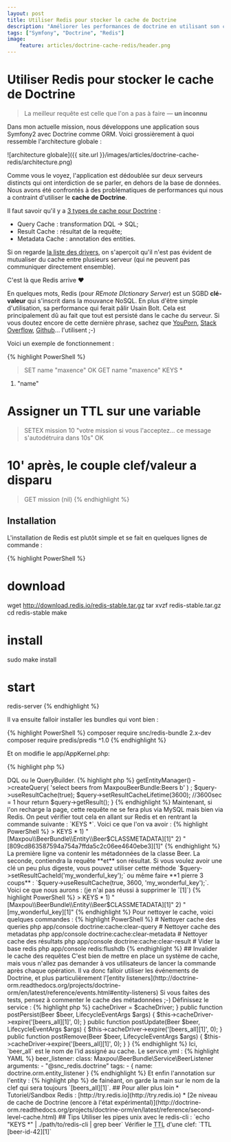 ```yaml
---
layout: post
title: Utiliser Redis pour stocker le cache de Doctrine
description: "Améliorer les performances de doctrine en utilisant son cache et en stockant les informations sur Redis"
tags: ["Symfony", "Doctrine", "Redis"]
image:
    feature: articles/doctrine-cache-redis/header.png
---
```


# Utiliser Redis pour stocker le cache de Doctrine

> La meilleur requête est celle que l'on a pas à faire
— **un inconnu**

Dans mon actuelle mission, nous développons une application sous Symfony2 avec Doctrine comme ORM.
Voici grossièrement à quoi ressemble l'architecture globale :

![architecture globale]({{ site.url }}/images/articles/doctrine-cache-redis/architecture.png)

Comme vous le voyez, l'application est dédoublée sur deux serveurs distincts qui ont interdiction de se parler, en dehors de la base de données. Nous avons été confrontés à des problématiques de performances qui nous a contraint d'utiliser le **cache de Doctrine**.

Il faut savoir qu'il y a [3 types de cache pour Doctrine](http://doctrine-orm.readthedocs.org/en/latest/reference/caching.html) :

* Query Cache : transformation DQL -> SQL;
* Result Cache : résultat de la requête;
* Metadata Cache : annotation des entities.

Si on regarde [la liste des drivers](http://doctrine-orm.readthedocs.org/en/latest/reference/caching.html#cache-drivers), on s'aperçoit qu'il n'est pas évident de mutualiser du cache entre plusieurs serveur (qui ne peuvent pas communiquer directement ensemble).

C'est là que Redis arrive ♥

En quelques mots, Redis (pour *REmote DIctionary Server*) est un SGBD **clé-valeur** qui s'inscrit dans la mouvance NoSQL. En plus d'être simple d'utilisation, sa performance qui ferait pâlir Usain Bolt. Cela est principalement dû au fait que tout est persisté dans le cache du serveur. Si vous doutez encore de cette dernière phrase, sachez que [YouPorn](http://highscalability.com/blog/2012/4/2/youporn-targeting-200-million-views-a-day-and-beyond.html), [Stack Overflow](http://nickcraver.com/blog/2016/02/17/stack-overflow-the-architecture-2016-edition/), [Github](https://github.com/blog/530-how-we-made-github-fast)... l'utilisent ;-)

Voici un exemple de fonctionnement :

{% highlight PowerShell %}
> SET name "maxence"
OK
> GET name
"maxence"
> KEYS *
1) "name"
# Assigner un TTL sur une variable
> SETEX mission 10 "votre mission si vous l'acceptez... ce message s'autodétruira dans 10s"
OK
# 10' après, le couple clef/valeur a disparu
> GET mission
(nil)
{% endhighlight %}

## Installation

L'installation de Redis est plutôt simple et se fait en quelques lignes de commande :

{% highlight PowerShell %}
# download
wget http://download.redis.io/redis-stable.tar.gz
tar xvzf redis-stable.tar.gz
cd redis-stable
make
# install
sudo make install
# start
redis-server
{% endhighlight %}

Il va ensuite falloir installer les bundles qui vont bien :

{% highlight PowerShell %}
composer require snc/redis-bundle 2.x-dev
composer require predis/predis ^1.0
{% endhighlight %}

Et on modifie le app/AppKernel.php:

{% highlight php %}
<?php
public function registerBundles()
{
    $bundles = array(
        // ...
        new Snc\RedisBundle\SncRedisBundle(),
        // ...
    );
    //...
}
{% endhighlight %}

Dans le config.yml :

{% highlight YAML %}
imports:
    - { resource: redis.yml }

# Doctrine Configuration
doctrine:
    dbal:
        #...
    orm:
        auto_generate_proxy_classes: "%kernel.debug%"
        naming_strategy: doctrine.orm.naming_strategy.underscore
        # IMPORTANT!
        auto_mapping: true
        metadata_cache_driver: redis
        query_cache_driver: redis

# redis.yml
snc_redis:
    clients:
        default:
            type: predis
            alias: default
            dsn: redis://1.2.3.4
        doctrine:
            type: predis
            alias: doctrine
            dsn: redis://1.2.3.4
    doctrine:
        metadata_cache:
            client: doctrine
            entity_manager: default
            document_manager: default
        result_cache:
            client: doctrine
            entity_manager: default
        query_cache:
            client: doctrine
            entity_manager: default
{% endhighlight %}

Et voilà pour l'installation.  
A ce stade, seuls les caches de metadata et de query sont opérationnels. Pour la mise en cache du résultat, il faudra le faire **manuellement sur chaque requête**.

## Mettre en cache le résultat

Terminé les requêtes *inlines* dans les controllers ! Vous allez désormais devoir utiliser le <abbr title="Doctrine Query Language">DQL</abbr> ou le QueryBuilder.

{% highlight php %}
<?php
public function findBeers()
{
    $query = $this->getEntityManager()
        ->createQuery(
            'select beers from MaxpouBeerBundle:Beers b'
        )
    ;

    $query->useResultCache(true);
    $query->setResultCacheLifetime(3600); //3600sec = 1 hour

    return $query->getResult();
}
{% endhighlight %}

Maintenant, si l'on recharge la page, cette requête ne se fera plus via MySQL mais bien via Redis.
On peut vérifier tout cela en allant sur Redis et en rentrant la commande suivante : `KEYS *`.
Voici ce que l'on va avoir :

{% highlight PowerShell %}
> KEYS *
1) "[Maxpou\\BeerBundle\\Entity\\Beer$CLASSMETADATA][1]"
2) "[809cd863587594a754a7ffda5c2c06ee4640ebe3][1]"
{% endhighlight %}

La première ligne va contenir les métadonnées de la classe Beer. La seconde, contiendra la requête **et** son résultat.
Si vous voulez avoir une clé un peu plus digeste, vous pouvez utiliser cette méthode `$query->setResultCacheId('my_wonderful_key');` ou même faire **1 pierre 3 coups** : `$query->useResultCache(true, 3600, 'my_wonderful_key');`.

Voici ce que nous aurons : (je n'ai pas réussi à supprimer le `[1]`)

{% highlight PowerShell %}
> KEYS *
1) "[Maxpou\\BeerBundle\\Entity\\Beer$CLASSMETADATA][1]"
2) "[my_wonderful_key][1]"
{% endhighlight %}

Pour nettoyer le cache, voici quelques commandes :

{% highlight PowerShell %}
# Nettoyer cache des queries
php app/console doctrine:cache:clear-query
# Nettoyer cache des metadatas
php app/console doctrine:cache:clear-metadata
# Nettoyer cache des résultats
php app/console doctrine:cache:clear-result
# Vider la base redis
php app/console redis:flushdb
{% endhighlight %}

## Invalider le cache des requêtes

C'est bien de mettre en place un système de cache, mais vous n'allez pas demander à vos utilisateurs de lancer la commande après chaque opération. Il va donc falloir utiliser les événements de Doctrine, et plus particulièrement l'[entity listeners](http://doctrine-orm.readthedocs.org/projects/doctrine-orm/en/latest/reference/events.html#entity-listeners)
Si vous faites des tests, pensez à commenter le cache des métadonnées ;-)


Définissez le service :

{% highlight php %}
<?php

namespace Maxpou\BeerBundle\Service;

use Doctrine\ORM\Event\LifecycleEventArgs;
use Maxpou\BeerBundle\Entity\Beer;

class BeerListener
{
    private $cacheDriver;

    public function __construct($cacheDriver)
    {
        $this->cacheDriver = $cacheDriver;
    }

    public function postPersist(Beer $beer, LifecycleEventArgs $args)
    {
        $this->cacheDriver->expire('[beers_all][1]', 0);
    }

    public function postUpdate(Beer $beer, LifecycleEventArgs $args)
    {
        $this->cacheDriver->expire('[beers_all][1]', 0);
    }

    public function postRemove(Beer $beer, LifecycleEventArgs $args)
    {
        $this->cacheDriver->expire('[beers_all][1]', 0);
    }
}
{% endhighlight %}

Ici, `beer_all` est le nom de l'id assigné au cache.

Le service.yml :

{% highlight YAML %}
beer_listener:
    class: Maxpou\BeerBundle\Service\BeerListener
    arguments:
        - "@snc_redis.doctrine"
    tags:
        - { name: doctrine.orm.entity_listener }
{% endhighlight %}

Et enfin l'annotation sur l'entity :

{% highlight php %}
<?php
/**
 * Beer
 *
 * @ORM\Table(name="beers")
 * @ORM\Entity(repositoryClass="Maxpou\BeerBundle\Repository\BeerRepository")
 * @ORM\EntityListeners({"Maxpou\BeerBundle\Service\BeerListener"})
 */
class Beer implements BeerInterface
{
//...
{% endhighlight %}

Les plus pointilleux d'entre vous auront remarqués que je redéfini le TTL de ma clef au lieu de la supprimer. En effet, si je supprime ma clef, la nouvelle clef créée sera `[beers_all][2]`. Et le compteur augmentera ainsi de suite...  
Avec cette technique <s>de fainéant</s>, on garde la main sur le nom de la clef qui sera toujours `[beers_all][1]`.

## Pour aller plus loin

* Tutoriel/Sandbox Redis : [http://try.redis.io](http://try.redis.io)
* [2e niveau de cache de Doctrine (encore à l'état expérimental)](http://doctrine-orm.readthedocs.org/projects/doctrine-orm/en/latest/reference/second-level-cache.html)

## Tips

Utiliser les pipes unix avec le redis-cli : `echo  "KEYS *" | ./path/to/redis-cli | grep beer`  
Vérifier le <abbr title="Time To Live">TTL</abbr> d'une clef: `TTL [beer-id-42][1]`
